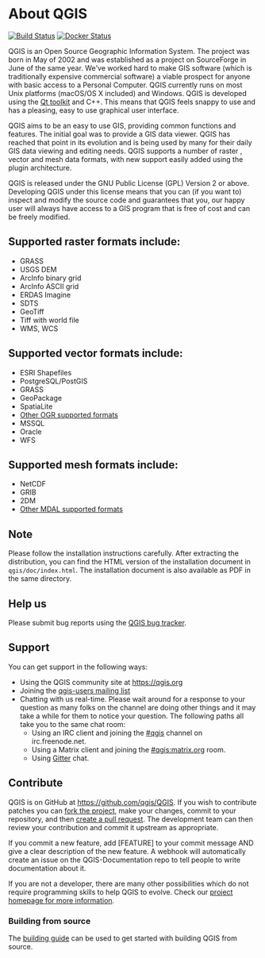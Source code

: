 # About QGIS

[![Build Status](https://travis-ci.org/qgis/QGIS.svg?branch=master)](https://travis-ci.org/qgis/QGIS)
[![Docker Status](https://img.shields.io/docker/automated/qgis/qgis.svg)](https://cloud.docker.com/app/qgis/repository/docker/qgis/qgis/general)

QGIS is an Open Source Geographic Information System. The project was born in
May of 2002 and was established as a project on SourceForge in June of the same
year. We've worked hard to make GIS software (which is traditionally expensive
commercial software) a viable prospect for anyone with basic access to a
Personal Computer.  QGIS currently runs on most Unix platforms (macOS/OS X included)
and Windows. QGIS is developed using the [Qt toolkit](https://qt.io) and C++.  This
means that QGIS feels snappy to use and has a pleasing, easy to use graphical
user interface.

QGIS aims to be an easy to use GIS, providing common functions and
features. The initial goal was to provide a GIS data viewer. QGIS has
reached that point in its evolution and is being used by many for their
daily GIS data viewing and editing needs. QGIS supports a number of raster
, vector and mesh data formats, with new support easily added using the plugin
architecture.

QGIS is released under the GNU Public License (GPL) Version 2 or above.
Developing QGIS under this license means that you can (if you want to) inspect
and modify the source code and guarantees that you, our happy user will always
have access to a GIS program that is free of cost and can be freely
modified.

## Supported raster formats include:

 * GRASS
 * USGS DEM
 * ArcInfo binary grid
 * ArcInfo ASCII grid
 * ERDAS Imagine
 * SDTS
 * GeoTiff
 * Tiff with world file
 * WMS, WCS

## Supported vector formats include:

 * ESRI Shapefiles
 * PostgreSQL/PostGIS
 * GRASS
 * GeoPackage
 * SpatiaLite
 * [Other OGR supported formats](http://www.gdal.org/ogr_formats.html)
 * MSSQL
 * Oracle
 * WFS

## Supported mesh formats include:

 * NetCDF
 * GRIB
 * 2DM
 * [Other MDAL supported formats](https://github.com/lutraconsulting/MDAL#supported-formats)

## Note

Please follow the installation instructions carefully.
After extracting the distribution, you can find the HTML version of the
installation document in `qgis/doc/index.html`. The installation document is
also available as PDF in the same directory.

## Help us
Please submit bug reports using the [QGIS bug tracker](https://github.com/qgis/QGIS/issues/).

## Support
You can get support in the following ways:

 -  Using the QGIS community site at https://qgis.org
 -  Joining the [qgis-users mailing list](https://lists.osgeo.org/mailman/listinfo/qgis-user)
 -  Chatting with us real-time.
    Please wait around for a response to your question as many folks
    on the channel are doing other things and it may take a while for
    them to notice your question.
    The following paths all take you to the same chat room:
     - Using an IRC client and joining the [#qgis](http://webchat.freenode.net/?channels=#qgis) channel on irc.freenode.net.
     - Using a Matrix client and joining the [#qgis:matrix.org](http://matrix.to/#/#qgis:matrix.org) room.
     - Using [Gitter](https://gitter.im/qgis/QGIS?utm_source=badge&utm_medium=badge&utm_campaign=pr-badge&utm_content=badge) chat.

## Contribute

QGIS is on GitHub at https://github.com/qgis/QGIS. If you wish to contribute
patches you can [fork the project](https://help.github.com/forking/), make your changes, commit to your
repository, and then [create a pull request](https://help.github.com/articles/creating-a-pull-request-from-a-fork/). The development team can then review your contribution and commit it upstream as appropriate.

If you commit a new feature, add [FEATURE] to your commit message AND give a clear description of the new feature. A webhook will automatically create an issue on the QGIS-Documentation repo to tell people to write documentation about it.

If you are not a developer, there are many other possibilities which do not require programming skills to help QGIS to evolve. Check our [project homepage for more information](http://qgis.org/en/site/getinvolved/index.html).

### Building from source

The [building guide](http://htmlpreview.github.io/?https://raw.github.com/qgis/QGIS/master/doc/INSTALL.html) can be used to get started with building QGIS from source.
